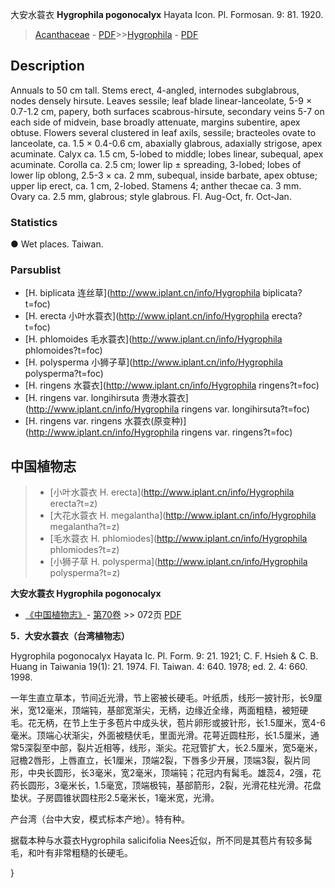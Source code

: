 大安水蓑衣 **Hygrophila pogonocalyx** Hayata Icon. Pl. Formosan. 9: 81. 1920.

> [Acanthaceae](Acanthaceae-爵床科.md) - [PDF](http://www.iplant.cn/foc/pdf/Acanthaceae.pdf)>>[Hygrophila](http://www.iplant.cn/info/Hygrophila?t=foc) - [PDF](http://www.iplant.cn/foc/pdf/Hygrophila.pdf)

## Description

Annuals to 50 cm tall. Stems erect, 4-angled, internodes subglabrous, nodes densely hirsute. Leaves sessile; leaf blade linear-lanceolate, 5-9 × 0.7-1.2 cm, papery, both surfaces scabrous-hirsute, secondary veins 5-7 on each side of midvein, base broadly attenuate, margins subentire, apex obtuse. Flowers several clustered in leaf axils, sessile; bracteoles ovate to lanceolate, ca. 1.5 × 0.4-0.6 cm, abaxially glabrous, adaxially strigose, apex acuminate. Calyx ca. 1.5 cm, 5-lobed to middle; lobes linear, subequal, apex acuminate. Corolla ca. 2.5 cm; lower lip ± spreading, 3-lobed; lobes of lower lip oblong, 2.5-3 × ca. 2 mm, subequal, inside barbate, apex obtuse; upper lip erect, ca. 1 cm, 2-lobed. Stamens 4; anther thecae ca. 3 mm. Ovary ca. 2.5 mm, glabrous; style glabrous. Fl. Aug-Oct, fr. Oct-Jan.

### Statistics
● Wet places. Taiwan.



### Parsublist

* [H.  biplicata  连丝草](http://www.iplant.cn/info/Hygrophila biplicata?t=foc)
* [H.  erecta  小叶水蓑衣](http://www.iplant.cn/info/Hygrophila erecta?t=foc)
* [H.  phlomoides  毛水蓑衣](http://www.iplant.cn/info/Hygrophila phlomoides?t=foc)
* [H.  polysperma  小狮子草](http://www.iplant.cn/info/Hygrophila polysperma?t=foc)
* [H.  ringens  水蓑衣](http://www.iplant.cn/info/Hygrophila ringens?t=foc)
* [H.  ringens var. longihirsuta  贵港水蓑衣](http://www.iplant.cn/info/Hygrophila ringens var. longihirsuta?t=foc)
* [H.  ringens var. ringens  水蓑衣(原变种)](http://www.iplant.cn/info/Hygrophila ringens var. ringens?t=foc)


## 中国植物志

> * [小叶水蓑衣  H.  erecta](http://www.iplant.cn/info/Hygrophila erecta?t=z)
> * [大花水蓑衣  H.  megalantha](http://www.iplant.cn/info/Hygrophila megalantha?t=z)
> * [毛水蓑衣  H.  phlomiodes](http://www.iplant.cn/info/Hygrophila phlomiodes?t=z)
> * [小狮子草  H.  polysperma](http://www.iplant.cn/info/Hygrophila polysperma?t=z)


**大安水蓑衣 Hygrophila pogonocalyx**

* [《中国植物志》](http://www.iplant.cn/frps)- [第70卷](http://www.iplant.cn/frps/vol/70) >> 072页 [PDF](http://www.iplant.cn/frps/pdf/70/072a.PDF)


**5．大安水蓑衣（台湾植物志）**

Hygrophila pogonocalyx Hayata Ic. Pl. Form. 9: 21. 1921; C. F. Hsieh & C. B. Huang in Taiwania 19(1): 21. 1974. Fl. Taiwan. 4: 640. 1978; ed. 2. 4: 660. 1998.

一年生直立草本，节间近光滑，节上密被长硬毛。叶纸质，线形一披针形，长9厘米，宽12毫米，顶端钝，基部宽渐尖，无柄，边缘近全缘，两面粗糙，被短硬毛。花无柄，在节上生于多苞片中成头状，苞片卵形或披针形，长1.5厘米，宽4-6毫米。顶端心状渐尖，外面被糙伏毛，里面光滑。花萼近圆柱形，长1.5厘米，通常5深裂至中部，裂片近相等，线形，渐尖。花冠管扩大，长2.5厘米，宽5毫米，冠檐2唇形，上唇直立，长1厘米，顶端2裂，下唇多少开展，顶端3裂，裂片同形，中央长圆形，长3毫米，宽2毫米，顶端钝；花冠内有髯毛。雄蕊4，2强，花药长圆形，3毫米长，1.5毫宽，顶端极钝，基部箭形，2裂，光滑花柱光滑。花盘垫状。子房圆锥状圆柱形2.5毫米长，1毫米宽，光滑。

产台湾（台中大安，模式标本产地）。特有种。

据载本种与水蓑衣Hygrophila salicifolia Nees近似，所不同是其苞片有较多髯毛，和叶有非常粗糙的长硬毛。



}